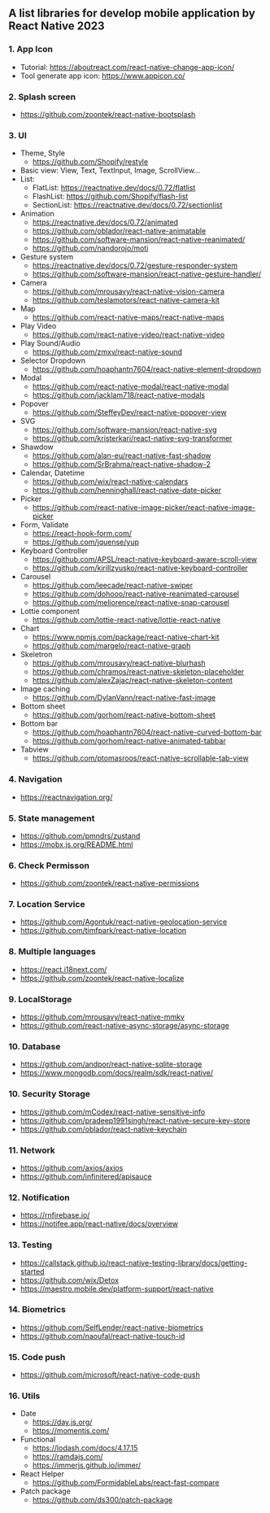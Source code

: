 ## A list libraries for develop mobile application by React Native 2023

### 1. App Icon

- Tutorial: https://aboutreact.com/react-native-change-app-icon/
- Tool generate app icon: https://www.appicon.co/

### 2. Splash screen

- https://github.com/zoontek/react-native-bootsplash

### 3. UI

- Theme, Style
  - https://github.com/Shopify/restyle
- Basic view: View, Text, TextInput, Image, ScrollView...
- List:
  - FlatList: https://reactnative.dev/docs/0.72/flatlist
  - FlashList: https://github.com/Shopify/flash-list
  - SectionList: https://reactnative.dev/docs/0.72/sectionlist
- Animation
  - https://reactnative.dev/docs/0.72/animated
  - https://github.com/oblador/react-native-animatable
  - https://github.com/software-mansion/react-native-reanimated/
  - https://github.com/nandorojo/moti
- Gesture system
  - https://reactnative.dev/docs/0.72/gesture-responder-system
  - https://github.com/software-mansion/react-native-gesture-handler/
- Camera
  - https://github.com/mrousavy/react-native-vision-camera
  - https://github.com/teslamotors/react-native-camera-kit
- Map
  - https://github.com/react-native-maps/react-native-maps
- Play Video
  - https://github.com/react-native-video/react-native-video
- Play Sound/Audio
  - https://github.com/zmxv/react-native-sound
- Selector Dropdown
  - https://github.com/hoaphantn7604/react-native-element-dropdown
- Modal
  - https://github.com/react-native-modal/react-native-modal
  - https://github.com/jacklam718/react-native-modals
- Popover
  - https://github.com/SteffeyDev/react-native-popover-view
- SVG
  - https://github.com/software-mansion/react-native-svg
  - https://github.com/kristerkari/react-native-svg-transformer
- Shawdow
  - https://github.com/alan-eu/react-native-fast-shadow
  - https://github.com/SrBrahma/react-native-shadow-2
- Calendar, Datetime
  - https://github.com/wix/react-native-calendars
  - https://github.com/henninghall/react-native-date-picker
- Picker
  - https://github.com/react-native-image-picker/react-native-image-picker
- Form, Validate
  - https://react-hook-form.com/
  - https://github.com/jquense/yup
- Keyboard Controller
  - https://github.com/APSL/react-native-keyboard-aware-scroll-view
  - https://github.com/kirillzyusko/react-native-keyboard-controller
- Carousel
  - https://github.com/leecade/react-native-swiper
  - https://github.com/dohooo/react-native-reanimated-carousel
  - https://github.com/meliorence/react-native-snap-carousel
- Lottie component
  - https://github.com/lottie-react-native/lottie-react-native
- Chart
  - https://www.npmjs.com/package/react-native-chart-kit
  - https://github.com/margelo/react-native-graph
- Skeletron
  - https://github.com/mrousavy/react-native-blurhash
  - https://github.com/chramos/react-native-skeleton-placeholder
  - https://github.com/alexZajac/react-native-skeleton-content
- Image caching
  - https://github.com/DylanVann/react-native-fast-image
- Bottom sheet
  - https://github.com/gorhom/react-native-bottom-sheet
- Bottom bar
  - https://github.com/hoaphantn7604/react-native-curved-bottom-bar
  - https://github.com/gorhom/react-native-animated-tabbar
- Tabview
  - https://github.com/ptomasroos/react-native-scrollable-tab-view

### 4. Navigation

- https://reactnavigation.org/

### 5. State management

- https://github.com/pmndrs/zustand
- https://mobx.js.org/README.html

### 6. Check Permisson

- https://github.com/zoontek/react-native-permissions

### 7. Location Service

- https://github.com/Agontuk/react-native-geolocation-service
- https://github.com/timfpark/react-native-location

### 8. Multiple languages

- https://react.i18next.com/
- https://github.com/zoontek/react-native-localize

### 9. LocalStorage

- https://github.com/mrousavy/react-native-mmkv
- https://github.com/react-native-async-storage/async-storage

### 10. Database

- https://github.com/andpor/react-native-sqlite-storage
- https://www.mongodb.com/docs/realm/sdk/react-native/

### 10. Security Storage

- https://github.com/mCodex/react-native-sensitive-info
- https://github.com/pradeep1991singh/react-native-secure-key-store
- https://github.com/oblador/react-native-keychain

### 11. Network

- https://github.com/axios/axios
- https://github.com/infinitered/apisauce

### 12. Notification

- https://rnfirebase.io/
- https://notifee.app/react-native/docs/overview

### 13. Testing

- https://callstack.github.io/react-native-testing-library/docs/getting-started
- https://github.com/wix/Detox
- https://maestro.mobile.dev/platform-support/react-native

### 14. Biometrics

- https://github.com/SelfLender/react-native-biometrics
- https://github.com/naoufal/react-native-touch-id

### 15. Code push

- https://github.com/microsoft/react-native-code-push

### 16. Utils

- Date
  - https://day.js.org/
  - https://momentjs.com/
- Functional
  - https://lodash.com/docs/4.17.15
  - https://ramdajs.com/
  - https://immerjs.github.io/immer/
- React Helper
  - https://github.com/FormidableLabs/react-fast-compare
- Patch package
  - https://github.com/ds300/patch-package
